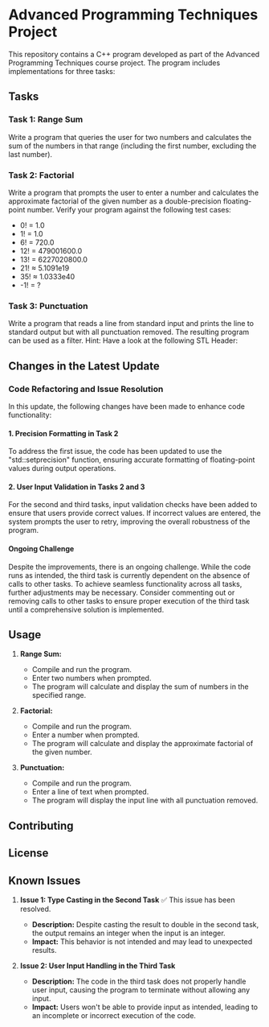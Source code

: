 ﻿# Advanced Programming Techniques Project

This repository contains a C++ program developed as part of the Advanced Programming Techniques course project. The program includes implementations for three tasks:

## Tasks

### Task 1: Range Sum
Write a program that queries the user for two numbers and calculates the sum of the numbers in that range (including the first number, excluding the last number).

### Task 2: Factorial
Write a program that prompts the user to enter a number and calculates the approximate factorial of the given number as a double-precision floating-point number. Verify your program against the following test cases:
- 0! = 1.0
- 1! = 1.0
- 6! = 720.0
- 12! = 479001600.0
- 13! = 6227020800.0
- 21! ≈ 5.1091e19
- 35! ≈ 1.0333e40
- -1! = ?

### Task 3: Punctuation
Write a program that reads a line from standard input and prints the line to standard output but with all punctuation removed. The resulting program can be used as a filter.
Hint: Have a look at the following STL Header: <cctype>

## Changes in the Latest Update

### Code Refactoring and Issue Resolution

In this update, the following changes have been made to enhance code functionality:

#### 1. Precision Formatting in Task 2
To address the first issue, the code has been updated to use the "std::setprecision" function, ensuring accurate formatting of floating-point values during output operations.

#### 2. User Input Validation in Tasks 2 and 3
For the second and third tasks, input validation checks have been added to ensure that users provide correct values. If incorrect values are entered, the system prompts the user to retry, improving the overall robustness of the program.

#### Ongoing Challenge

Despite the improvements, there is an ongoing challenge. While the code runs as intended, the third task is currently dependent on the absence of calls to other tasks. To achieve seamless functionality across all tasks, further adjustments may be necessary. Consider commenting out or removing calls to other tasks to ensure proper execution of the third task until a comprehensive solution is implemented.

## Usage

1. **Range Sum:**
   - Compile and run the program.
   - Enter two numbers when prompted.
   - The program will calculate and display the sum of numbers in the specified range.

2. **Factorial:**
   - Compile and run the program.
   - Enter a number when prompted.
   - The program will calculate and display the approximate factorial of the given number.

3. **Punctuation:**
   - Compile and run the program.
   - Enter a line of text when prompted.
   - The program will display the input line with all punctuation removed.

## Contributing

## License

## Known Issues


1. **Issue 1: Type Casting in the Second Task** ✅ This issue has been resolved.
   - **Description:** Despite casting the result to double in the second task, the output remains an integer when the input is an integer.
   - **Impact:** This behavior is not intended and may lead to unexpected results.

2. **Issue 2: User Input Handling in the Third Task**
   - **Description:** The code in the third task does not properly handle user input, causing the program to terminate without allowing any input.
   - **Impact:** Users won't be able to provide input as intended, leading to an incomplete or incorrect execution of the code.

